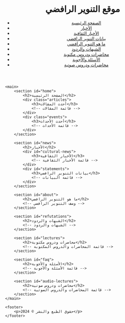 <!DOCTYPE html>
<html lang="ar">
<head>
    <meta charset="UTF-8">
    <meta name="viewport" content="width=device-width, initial-scale=1.0">
    <title>موقع التنوير الرافضي</title>
    <link rel="stylesheet" href="styles.css">
</head>
<body>
    <header>
        <h1>موقع التنوير الرافضي</h1>
        <nav>
            <ul>
                <li><a href="#home">الصفحة الرئيسية</a></li>
                <li><a href="#news">الأخبار</a></li>
                <li><a href="#cultural-news">الأخبار الثقافية</a></li>
                <li><a href="#statements">بيانات التنوير الرافضي</a></li>
                <li><a href="#about">ما هو التنوير الرافضي</a></li>
                <li><a href="#refutations">الشبهات والردود</a></li>
                <li><a href="#lectures">محاضرات ودروس مكتوبة</a></li>
                <li><a href="#faq">الأسئلة والأجوبة</a></li>
                <li><a href="#audio-lectures">محاضرات ودروس صوتية</a></li>
            </ul>
        </nav>
    </header>

    <main>
        <section id="home">
            <h2>الصفحة الرئيسية</h2>
            <div class="articles">
                <h3>أحدث المقالات</h3>
                <!-- قائمة المقالات -->
            </div>
            <div class="events">
                <h3>أحدث الأحداث</h3>
                <!-- قائمة الأحداث -->
            </div>
        </section>

        <section id="news">
            <h2>الأخبار</h2>
            <div id="cultural-news">
                <h3>الأخبار الثقافية</h3>
                <!-- قائمة الأخبار الثقافية -->
            </div>
            <div id="statements">
                <h3>بيانات التنوير الرافضي</h3>
                <!-- قائمة البيانات -->
            </div>
        </section>

        <section id="about">
            <h2>ما هو التنوير الرافضي</h2>
            <!-- وصف التنوير الرافضي -->
        </section>

        <section id="refutations">
            <h2>الشبهات والردود</h2>
            <!-- الشبهات والردود -->
        </section>

        <section id="lectures">
            <h2>محاضرات ودروس مكتوبة</h2>
            <!-- قائمة المحاضرات والدروس المكتوبة -->
        </section>

        <section id="faq">
            <h2>الأسئلة والأجوبة</h2>
            <!-- قائمة الأسئلة والأجوبة -->
        </section>

        <section id="audio-lectures">
            <h2>محاضرات ودروس صوتية</h2>
            <!-- قائمة المحاضرات والدروس الصوتية -->
        </section>
    </main>

    <footer>
        <p>حقوق الطبع والنشر © 2024</p>
    </footer>
</body>
</html>

